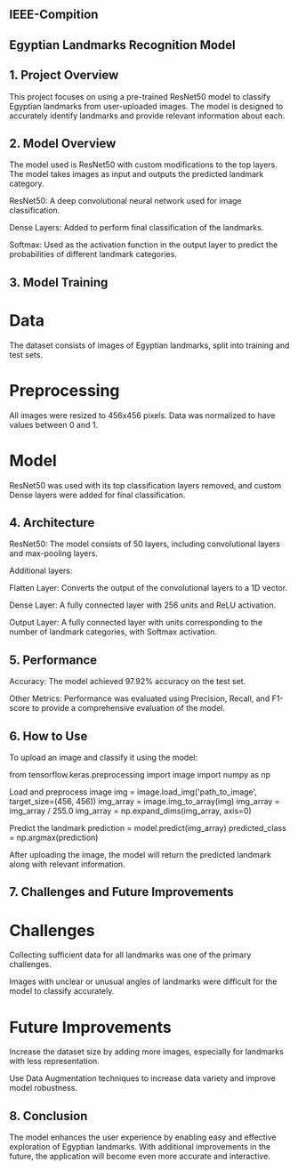 ## IEEE-Compition

## Egyptian Landmarks Recognition Model

## 1. Project Overview

This project focuses on using a pre-trained ResNet50 model to classify Egyptian landmarks from user-uploaded images. The model is designed to accurately identify landmarks and provide relevant information about each.

## 2. Model Overview
The model used is ResNet50 with custom modifications to the top layers. The model takes images as input and outputs the predicted landmark category.

ResNet50: A deep convolutional neural network used for image classification.

Dense Layers: Added to perform final classification of the landmarks.

Softmax: Used as the activation function in the output layer to predict the probabilities of different landmark categories.

## 3. Model Training
# Data
The dataset consists of images of Egyptian landmarks, split into training and test sets.

# Preprocessing
All images were resized to 456x456 pixels. Data was normalized to have values between 0 and 1.

# Model
ResNet50 was used with its top classification layers removed, and custom Dense layers were added for final classification.

## 4. Architecture
ResNet50: The model consists of 50 layers, including convolutional layers and max-pooling layers.

Additional layers:

Flatten Layer: Converts the output of the convolutional layers to a 1D vector.

Dense Layer: A fully connected layer with 256 units and ReLU activation.

Output Layer: A fully connected layer with units corresponding to the number of landmark categories, with Softmax activation.

## 5. Performance
Accuracy: The model achieved 97.92% accuracy on the test set.

Other Metrics: Performance was evaluated using Precision, Recall, and F1-score to provide a comprehensive evaluation of the model.

## 6. How to Use
To upload an image and classify it using the model:

from tensorflow.keras.preprocessing import image import numpy as np

Load and preprocess image
img = image.load_img('path_to_image', target_size=(456, 456)) img_array = image.img_to_array(img) img_array = img_array / 255.0 img_array = np.expand_dims(img_array, axis=0)

Predict the landmark
prediction = model.predict(img_array) predicted_class = np.argmax(prediction)

After uploading the image, the model will return the predicted landmark along with relevant information.

## 7. Challenges and Future Improvements
# Challenges

Collecting sufficient data for all landmarks was one of the primary challenges.

Images with unclear or unusual angles of landmarks were difficult for the model to classify accurately.

# Future Improvements
Increase the dataset size by adding more images, especially for landmarks with less representation.

Use Data Augmentation techniques to increase data variety and improve model robustness.

## 8. Conclusion
The model enhances the user experience by enabling easy and effective exploration of Egyptian landmarks. With additional improvements in the future, the application will become even more accurate and interactive.
